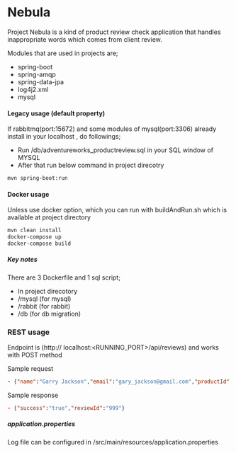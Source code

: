 # Nebula

Project Nebula is a kind of product review check application that handles inappropriate words which comes from client review.

Modules that are used in projects are;
 - spring-boot
 - spring-amqp
 - spring-data-jpa
 - log4j2.xml
 - mysql

#### Legacy usage (default property)
If rabbitmq(port:15672) and some modules of mysql(port:3306) already install in your localhost , do followings;
 - Run /db/adventureworks_productreview.sql in your SQL window of MYSQL
 - After that run below command in project direcotry
```sh
mvn spring-boot:run
```
#### Docker usage
Unless use docker option, which you can run with buildAndRun.sh which is available at project directory
```sh
mvn clean install
docker-compose up
docker-compose build
```
##### Key notes
There are 3 Dockerfile and 1 sql script;
 * In project direcotory
 * /mysql (for mysql)
 * /rabbit (for rabbit)
 * /db (for db migration)

### REST usage
Endpoint is (http:// localhost:<RUNNING_PORT>/api/reviews) and works with POST method

Sample request
```json
- {"name":"Garry Jackson","email":"gary_jackson@gmail.com","productId":"1231","review":"Nice stuff bro..!"}
```
Sample response
```json
- {"success":"true","reviewId":"999"}
```

##### application.properties
Log file can be configured in /src/main/resources/application.properties